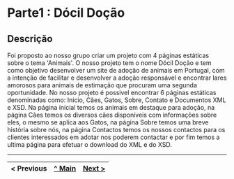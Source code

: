 # Parte1 : Dócil Doção

## Descrição
Foi proposto ao nosso grupo criar um projeto com 4 páginas estáticas sobre o tema 'Animais'. O nosso projeto tem o nome Dócil Doção e tem como objetivo desenvolver um site de adoção de animais em Portugal, com a intenção de facilitar e desenvolver a adoção responsável e encontrar lares amorosos para animais de estimação que procuram uma segunda oportunidade.
No nosso projeto é possivel encontrar 6 páginas estáticas denominadas como: Inicio, Cães, Gatos, Sobre, Contato e Documentos XML e XSD. Na página inicial temos os animais em destaque para adoção, na página Cães temos os diversos cães disponíveis com informações sobre eles, o mesmo se aplica aos Gatos, na página Sobre temos uma breve história sobre nós, na página Contactos temos os nossos contactos para os clientes interessados em adotar nos poderem contactar e por fim temos a ultima página para efetuar o download do XML e do XSD.






---

< Previous | [^ Main](../../../) | [Next >](Parte2.md)
:--- | :---: | ---: 
